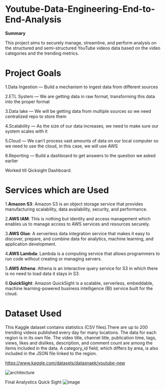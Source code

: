 # Youtube-Data-Engineering-End-to-End-Analysis
**Summary**

This project aims to securely manage, streamline, and perform analysis on the structured and semi-structured YouTube videos data based on the video categories and the trending metrics.
# Project Goals
1.Data Ingestion — Build a mechanism to ingest data from different sources

2.ETL System — We are getting data in raw format, transforming this data into the proper format

3.Data lake — We will be getting data from multiple sources so we need centralized repo to store them

4.Scalability — As the size of our data increases, we need to make sure our system scales with it

5.Cloud — We can’t process vast amounts of data on our local computer so we need to use the cloud, in this case, we will use AWS

6.Reporting — Build a dashboard to get answers to the question we asked earlier

Worked till Qicksight Dashboard.

# Services which are Used
1.**Amazon S3**: Amazon S3 is an object storage service that provides manufacturing scalability, data availability, security, and performance.

2.**AWS IAM**: This is nothing but identity and access management which enables us to manage access to AWS services and resources securely.

3.**AWS Glue**: A serverless data integration service that makes it easy to discover, prepare, and combine data for analytics, machine learning, and application development.

4.**AWS Lambda**: Lambda is a computing service that allows programmers to run code without creating or managing servers.

5.**AWS Athena**: Athena is an interactive query service for S3 in which there is no need to load data it stays in S3.

6.**QuickSight**: Amazon QuickSight is a scalable, serverless, embeddable, machine learning-powered business intelligence (BI) service built for the cloud.

# Dataset Used
This Kaggle dataset contains statistics (CSV files).There are up to 200 trending videos published every day for many locations. The data for each region is in its own file. The video title, channel title, publication time, tags, views, likes and dislikes, description, and comment count are among the items included in the data. A category_id field, which differs by area, is also included in the JSON file linked to the region.

https://www.kaggle.com/datasets/datasnaek/youtube-new

![architecture](https://github.com/soham7998/Youtube-Data-Engineering-End-to-End-Analysis/assets/112894790/647b571d-4598-4389-be78-0b14e1119d0b)

Final Analystics Quick Sight 
![image](https://github.com/soham7998/Youtube-Data-Engineering-End-to-End-Analysis/assets/112894790/f093db33-33ee-4658-a3d1-1341a093d4df)

